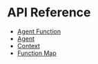 # API Reference

- [Agent Function](./agent_function.md)
- [Agent](./agent.md)
- [Context](./context.md)
- [Function Map](./function_map.md)

